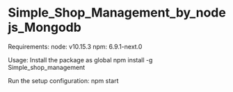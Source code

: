 # Simple_Shop_Management_by_nodejs_Mongodb

Requirements:
node: v10.15.3
npm: 6.9.1-next.0







Usage:
Install the package as global
npm install -g Simple_shop_management



Run the setup configuration:
npm start


